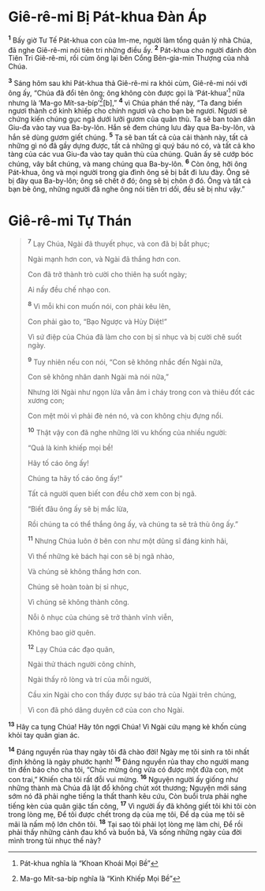 # Giê-rê-mi Bị Pát-khua Ðàn Áp
<sup><b>1</b></sup> Bấy giờ Tư Tế Pát-khua con của Im-me, người làm tổng quản lý nhà Chúa, đã nghe Giê-rê-mi nói tiên tri những điều ấy. <sup><b>2</b></sup> Pát-khua cho người đánh đòn Tiên Tri Giê-rê-mi, rồi cùm ông lại bên Cổng Bên-gia-min Thượng của nhà Chúa.

<sup><b>3</b></sup> Sáng hôm sau khi Pát-khua thả Giê-rê-mi ra khỏi cùm, Giê-rê-mi nói với ông ấy, “Chúa đã đổi tên ông; ông không còn được gọi là ‘Pát-khua’[^1] nữa nhưng là ‘Ma-go Mít-sa-bíp’[^2][b],” <sup><b>4</b></sup> vì Chúa phán thế này, “Ta đang biến ngươi thành cớ kinh khiếp cho chính ngươi và cho bạn bè ngươi. Ngươi sẽ chứng kiến chúng gục ngã dưới lưỡi gươm của quân thù. Ta sẽ ban toàn dân Giu-đa vào tay vua Ba-by-lôn. Hắn sẽ đem chúng lưu đày qua Ba-by-lôn, và hắn sẽ dùng gươm giết chúng. <sup><b>5</b></sup> Ta sẽ ban tất cả của cải thành này, tất cả những gì nó đã gầy dựng được, tất cả những gì quý báu nó có, và tất cả kho tàng của các vua Giu-đa vào tay quân thù của chúng. Quân ấy sẽ cướp bóc chúng, vây bắt chúng, và mang chúng qua Ba-by-lôn. <sup><b>6</b></sup> Còn ông, hỡi ông Pát-khua, ông và mọi người trong gia đình ông sẽ bị bắt đi lưu đày. Ông sẽ bị đày qua Ba-by-lôn; ông sẽ chết ở đó; ông sẽ bị chôn ở đó. Ông và tất cả bạn bè ông, những người đã nghe ông nói tiên tri dối, đều sẽ bị như vậy.”

# Giê-rê-mi Tự Thán

> <sup><b>7</b></sup> Lạy Chúa, Ngài đã thuyết phục, và con đã bị bắt phục;
> 
> Ngài mạnh hơn con, và Ngài đã thắng hơn con.
> 
> Con đã trở thành trò cười cho thiên hạ suốt ngày;
> 
> Ai nấy đều chế nhạo con.
> 
> <sup><b>8</b></sup> Vì mỗi khi con muốn nói, con phải kêu lên,
> 
> Con phải gào to, “Bạo Ngược và Hủy Diệt!”
> 
> Vì sứ điệp của Chúa đã làm cho con bị sỉ nhục và bị cười chê suốt ngày.
> 
> <sup><b>9</b></sup> Tuy nhiên nếu con nói, “Con sẽ không nhắc đến Ngài nữa,
> 
> Con sẽ không nhân danh Ngài mà nói nữa,”
> 
> Nhưng lời Ngài như ngọn lửa vẫn âm ỉ cháy trong con và thiêu đốt các xương con;
> 
> Con mệt mỏi vì phải đè nén nó, và con không chịu đựng nổi.
> 
> <sup><b>10</b></sup> Thật vậy con đã nghe những lời vu khống của nhiều người:
> 
> “Quả là kinh khiếp mọi bề!
> 
> Hãy tố cáo ông ấy!
> 
> Chúng ta hãy tố cáo ông ấy!”
> 
> Tất cả người quen biết con đều chờ xem con bị ngã.
> 
> “Biết đâu ông ấy sẽ bị mắc lừa,
> 
> Rồi chúng ta có thể thắng ông ấy, và chúng ta sẽ trả thù ông ấy.”
> 
> <sup><b>11</b></sup> Nhưng Chúa luôn ở bên con như một dũng sĩ đáng kinh hãi,
> 
> Vì thế những kẻ bách hại con sẽ bị ngã nhào,
> 
> Và chúng sẽ không thắng hơn con.
> 
> Chúng sẽ hoàn toàn bị sỉ nhục,
> 
> Vì chúng sẽ không thành công.
> 
> Nỗi ô nhục của chúng sẽ trở thành vĩnh viễn,
> 
> Không bao giờ quên.
> 
> <sup><b>12</b></sup> Lạy Chúa các đạo quân,
> 
> Ngài thử thách người công chính,
> 
> Ngài thấy rõ lòng và trí của mỗi người,
> 
> Cầu xin Ngài cho con thấy được sự báo trả của Ngài trên chúng,
> 
> Vì con đã phó dâng duyên cớ của con cho Ngài.
>

<sup><b>13</b></sup> Hãy ca tụng Chúa! Hãy tôn ngợi Chúa! Vì Ngài cứu mạng kẻ khốn cùng khỏi tay quân gian ác.

<sup><b>14</b></sup> Ðáng nguyền rủa thay ngày tôi đã chào đời! Ngày mẹ tôi sinh ra tôi nhất định không là ngày phước hạnh! <sup><b>15</b></sup> Ðáng nguyền rủa thay cho người mang tin đến báo cho cha tôi, “Chúc mừng ông vừa có được một đứa con, một con trai,” Khiến cha tôi rất đỗi vui mừng. <sup><b>16</b></sup> Nguyện người ấy giống như những thành mà Chúa đã lật đổ không chút xót thương; Nguyện mới sáng sớm nó đã phải nghe tiếng la thất thanh kêu cứu, Còn buổi trưa phải nghe tiếng kèn của quân giặc tấn công, <sup><b>17</b></sup> Vì người ấy đã không giết tôi khi tôi còn trong lòng mẹ, Ðể tôi được chết trong dạ của mẹ tôi, Ðể dạ của mẹ tôi sẽ mãi là nấm mộ lớn chôn tôi. <sup><b>18</b></sup> Tại sao tôi phải lọt lòng mẹ làm chi, Ðể rồi phải thấy những cảnh đau khổ và buồn bã, Và sống những ngày của đời mình trong tủi nhục thế này?

[^1]: Pát-khua nghĩa là “Khoan Khoái Mọi Bề”
[^2]: Ma-go Mít-sa-bíp nghĩa là “Kinh Khiếp Mọi Bề”
